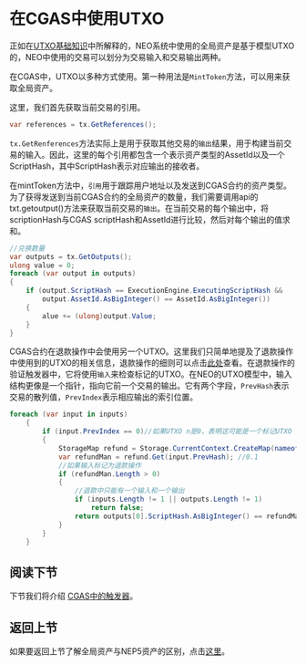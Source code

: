 # 在CGAS中使用UTXO

正如在[UTXO基础知识](../UTXO.md)中所解释的，NEO系统中使用的全局资产是基于模型UTXO的，NEO中使用的交易可以划分为交易输入和交易输出两种。 

在CGAS中，UTXO以多种方式使用。第一种用法是`MintToken`方法，可以用来获取全局资产。

这里，我们首先获取当前交易的引用。

```csharp
var references = tx.GetReferences();
```

`tx.GetRenferences`方法实际上是用于获取其他交易的`输出`结果，用于构建当前交易的输入。因此，这里的每个引用都包含一个表示资产类型的AssetId以及一个ScriptHash，其中ScriptHash表示对应输出的接收者。

在mintToken方法中，`引用`用于跟踪用户地址以及发送到CGAS合约的资产类型。为了获得发送到当前CGAS合约的全局资产的数量，我们需要调用api的 txt.getoutput()方法来获取当前交易的`输出`。在当前交易的每个输出中，将scriptionHash与CGAS scriptHash和AssetId进行比较，然后对每个输出的值求和。

```csharp
//兑换数量
var outputs = tx.GetOutputs();
ulong value = 0;
foreach (var output in outputs)
{
    if (output.ScriptHash == ExecutionEngine.ExecutingScriptHash &&
        output.AssetId.AsBigInteger() == AssetId.AsBigInteger())
    {
        alue += (ulong)output.Value;
    }
}
```

CGAS合约在退款操作中会使用另一个UTXO。这里我们只简单地提及了退款操作中使用到的UTXO的相关信息，退款操作的细则可以点击[此处](5_minttokens_and_refund.md)查看。在退款操作的验证触发器中，它将使用`输入`来检查标记的UTXO。在NEO的UTXO模型中，输入结构更像是一个指针，指向它前一个交易的输出。它有两个字段，`PrevHash`表示交易的散列值，`PrevIndex`表示相应输出的索引位置。

```csharp
foreach (var input in inputs)
	{
	    if (input.PrevIndex == 0)//如果UTXO n是0，表明这可能是一个标记UTXO
	    {
	        StorageMap refund = Storage.CurrentContext.CreateMap(nameof(refund));
	        var refundMan = refund.Get(input.PrevHash); //0.1
	        //如果输入标记为退款操作
	        if (refundMan.Length > 0)
	        {
	            //退款中只能有一个输入和一个输出
	            if (inputs.Length != 1 || outputs.Length != 1)
	                return false;
	            return outputs[0].ScriptHash.AsBigInteger() == refundMan.AsBigInteger();
	        }
	    }
	}
```

## 阅读下节

下节我们将介绍 [CGAS中的触发器](4_trigger.md)。

## 返回上节

如果要返回上节了解全局资产与NEP5资产的区别，点击[这里](2_global_asset_and_nep5.md)。